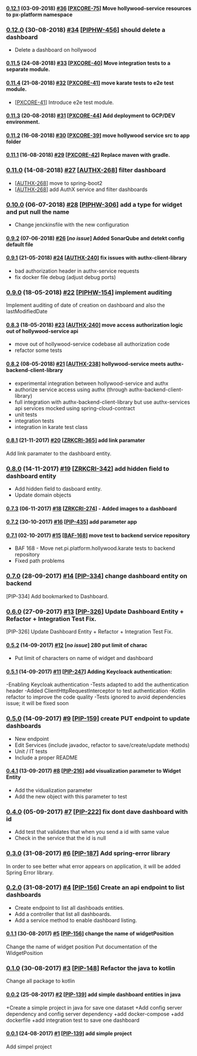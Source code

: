 #### [0.12.1](https://bitbucket.pibenchmark.com/projects/HOL/repos/hollywood-service/browse?at=refs%2Ftags%2Fv0.12.1) (03-09-2018) [#36](https://bitbucket.pibenchmark.com/projects/HOL/repos/hollywood-service/pull-requests/36/overview) [[PXCORE-75](https://jira.predictx.com/browse/PXCORE-75)] Move hollywood-service resources to px-platform namespace

### [0.12.0](https://bitbucket.pibenchmark.com/projects/HOL/repos/hollywood-service/browse?at=refs%2Ftags%2Fv0.12.0) (30-08-2018) [#34](https://bitbucket.pibenchmark.com/projects/HOL/repos/hollywood-service/pull-requests/34/overview) [[PIPHW-456](https://jira.predictx.com/browse/PIPHW-456)] should delete a dashboard

+ Delete a dashboard on hollywood

#### [0.11.5](https://bitbucket.pibenchmark.com/projects/HOL/repos/hollywood-service/browse?at=refs%2Ftags%2Fv0.11.5) (24-08-2018) [#33](https://bitbucket.pibenchmark.com/projects/HOL/repos/hollywood-service/pull-requests/33/overview) [[PXCORE-40](https://jira.predictx.com/browse/PXCORE-40)] Move integration tests to a separate module.

#### [0.11.4](https://bitbucket.pibenchmark.com/projects/HOL/repos/hollywood-service/browse?at=refs%2Ftags%2Fv0.11.4) (21-08-2018) [#32](https://bitbucket.pibenchmark.com/projects/HOL/repos/hollywood-service/pull-requests/32/overview) [[PXCORE-41](https://jira.predictx.com/browse/PXCORE-41)] move karate tests to e2e test module.

* [[PXCORE-41](https://jira.predictx.com/browse/PXCORE-41)] Introduce e2e test module.

#### [0.11.3](https://bitbucket.pibenchmark.com/projects/HOL/repos/hollywood-service/browse?at=refs%2Ftags%2Fv0.11.3) (20-08-2018) [#31](https://bitbucket.pibenchmark.com/projects/HOL/repos/hollywood-service/pull-requests/31/overview) [[PXCORE-44](https://jira.predictx.com/browse/PXCORE-44)] Add deployment to GCP/DEV environment.

#### [0.11.2](https://bitbucket.pibenchmark.com/projects/HOL/repos/hollywood-service/browse?at=refs%2Ftags%2Fv0.11.2) (16-08-2018) [#30](https://bitbucket.pibenchmark.com/projects/HOL/repos/hollywood-service/pull-requests/30/overview) [[PXCORE-39](https://jira.predictx.com/browse/PXCORE-39)] move hollywood service src to app folder

#### [0.11.1](https://bitbucket.pibenchmark.com/projects/HOL/repos/hollywood-service/browse?at=refs%2Ftags%2Fv0.11.1) (16-08-2018) [#29](https://bitbucket.pibenchmark.com/projects/HOL/repos/hollywood-service/pull-requests/29/overview) [[PXCORE-42](https://jira.predictx.com/browse/PXCORE-42)] Replace maven with gradle.

### [0.11.0](https://bitbucket.pibenchmark.com/projects/HOL/repos/hollywood-service/browse?at=refs%2Ftags%2Fv0.11.0) (14-08-2018) [#27](https://bitbucket.pibenchmark.com/projects/HOL/repos/hollywood-service/pull-requests/27/overview) [[AUTHX-268](https://jira.predictx.com/browse/AUTHX-268)] filter dashboard

* [[AUTHX-268](https://jira.predictx.com/browse/AUTHX-268)] move to spring-boot2
* [[AUTHX-268](https://jira.predictx.com/browse/AUTHX-268)] add AuthX service and filter dashboards

### [0.10.0](https://bitbucket.pibenchmark.com/projects/HOL/repos/hollywood-service/browse?at=refs%2Ftags%2Fv0.10.0) (06-07-2018) [#28](https://bitbucket.pibenchmark.com/projects/HOL/repos/hollywood-service/pull-requests/28/overview) [[PIPHW-306](https://jira.predictx.com/browse/PIPHW-306)] add a type for widget and put null the name

+ Change jenckinsfile with the new configuration

#### [0.9.2](https://bitbucket.pibenchmark.com/projects/HOL/repos/hollywood-service/browse?at=refs%2Ftags%2Fv0.9.2) (07-06-2018) [#26](https://bitbucket.pibenchmark.com/projects/HOL/repos/hollywood-service/pull-requests/26/overview) [*no issue*] Added SonarQube and detekt config default file

#### [0.9.1](https://bitbucket.pibenchmark.com/projects/HOL/repos/hollywood-service/browse?at=refs%2Ftags%2Fv0.9.1) (21-05-2018) [#24](https://bitbucket.pibenchmark.com/projects/HOL/repos/hollywood-service/pull-requests/24/overview) [[AUTHX-240](https://jira.predictx.com/browse/AUTHX-240)] fix issues with authx-client-library

* bad authorization header in authx-service requests
* fix docker file debug (adjust debug ports)

### [0.9.0](https://bitbucket.pibenchmark.com/projects/HOL/repos/hollywood-service/browse?at=refs%2Ftags%2Fv0.9.0) (18-05-2018) [#22](https://bitbucket.pibenchmark.com/projects/HOL/repos/hollywood-service/pull-requests/22/overview) [[PIPHW-154](https://jira.predictx.com/browse/PIPHW-154)] implement auditing

Implement auditing of date of creation on dashboard and also the lastModifiedDate

#### [0.8.3](https://bitbucket.pibenchmark.com/projects/HOL/repos/hollywood-service/browse?at=refs%2Ftags%2Fv0.8.3) (18-05-2018) [#23](https://bitbucket.pibenchmark.com/projects/HOL/repos/hollywood-service/pull-requests/23/overview) [[AUTHX-240](https://jira.predictx.com/browse/AUTHX-240)] move access authorization logic out of hollywood-service api

* move out of hollywood-service codebase all authorization code
* refactor some tests

#### [0.8.2](https://bitbucket.pibenchmark.com/projects/HOL/repos/hollywood-service/browse?at=refs%2Ftags%2Fv0.8.2) (08-05-2018) [#21](https://bitbucket.pibenchmark.com/projects/HOL/repos/hollywood-service/pull-requests/21/overview) [[AUTHX-238](https://jira.predictx.com/browse/AUTHX-238)] hollywood-service meets authx-backend-client-library

* experimental integration between hollywood-service and authx
* authorize service access using authx (through authx-backend-client-library)
* full integration with authx-backend-client-library but use authx-services api services mocked using spring-cloud-contract
* unit tests
* integration tests
* integration in karate test class

#### [0.8.1](https://bitbucket.pibenchmark.com/projects/HOL/repos/hollywood-service/browse?at=refs%2Ftags%2Fv0.8.1) (21-11-2017) [#20](https://bitbucket.pibenchmark.com/projects/HOL/repos/hollywood-service/pull-requests/20/overview) [[ZRKCRI-365](https://jira.pibenchmark.com/browse/ZRKCRI-365)] add link paramater

Add link paramater to the dashboard entity.

### [0.8.0](https://bitbucket.pibenchmark.com/projects/HOL/repos/hollywood-service/browse?at=refs%2Ftags%2Fv0.8.0) (14-11-2017) [#19](https://bitbucket.pibenchmark.com/projects/HOL/repos/hollywood-service/pull-requests/19/overview) [[ZRKCRI-342](https://jira.pibenchmark.com/browse/ZRKCRI-342)] add hidden field to dashboard entity

+ Add hidden field to dasboard entity.
+ Update domain objects

#### [0.7.3](https://bitbucket.pibenchmark.com/projects/HOL/repos/hollywood-service/browse?at=refs%2Ftags%2Fv0.7.3) (06-11-2017) [#18](https://bitbucket.pibenchmark.com/projects/HOL/repos/hollywood-service/pull-requests/18/overview) [[ZRKCRI-274](https://jira.pibenchmark.com/browse/ZRKCRI-274)] - Added images to a dashboard

#### [0.7.2](https://bitbucket.pibenchmark.com/projects/HOL/repos/hollywood-service/browse?at=refs%2Ftags%2Fv0.7.2) (30-10-2017) [#16](https://bitbucket.pibenchmark.com/projects/HOL/repos/hollywood-service/pull-requests/16/overview) [[PIP-435](https://jira.pibenchmark.com/browse/PIP-435)] add parameter app

#### [0.7.1](https://bitbucket.pibenchmark.com/projects/HOL/repos/hollywood-service/browse?at=refs%2Ftags%2Fv0.7.1) (02-10-2017) [#15](https://bitbucket.pibenchmark.com/projects/HOL/repos/hollywood-service/pull-requests/15/overview) [[BAF-168](https://jira.pibenchmark.com/browse/BAF-168)] move test to backend service repository

* BAF 168 - Move net.pi.platform.hollywood.karate tests to backend repository
* Fixed path problems

### [0.7.0](https://bitbucket.pibenchmark.com/projects/HOL/repos/hollywood-service/browse?at=refs%2Ftags%2Fv0.7.0) (28-09-2017) [#14](https://bitbucket.pibenchmark.com/projects/HOL/repos/hollywood-service/pull-requests/14/overview) [[PIP-334](https://jira.pibenchmark.com/browse/PIP-334)] change dashboard entity on backend

[PIP-334] Add bookmarked to Dashboard.

### [0.6.0](https://bitbucket.pibenchmark.com/projects/HOL/repos/hollywood-service/browse?at=refs%2Ftags%2Fv0.6.0) (27-09-2017) [#13](https://bitbucket.pibenchmark.com/projects/HOL/repos/hollywood-service/pull-requests/13/overview) [[PIP-326](https://jira.pibenchmark.com/browse/PIP-326)] Update Dashboard Entity + Refactor + Integration Test Fix.

[PIP-326] Update Dashboard Entity + Refactor + Integration Test Fix.

#### [0.5.2](https://bitbucket.pibenchmark.com/projects/HOL/repos/hollywood-service/browse?at=refs%2Ftags%2Fv0.5.2) (14-09-2017) [#12](https://bitbucket.pibenchmark.com/projects/HOL/repos/hollywood-service/pull-requests/12/overview) [*no issue*] 280 put limit of charac

* Put limit of characters on name of widget and dashboard

#### [0.5.1](https://bitbucket.pibenchmark.com/projects/HOL/repos/hollywood-service/browse?at=refs%2Ftags%2Fv0.5.1) (14-09-2017) [#11](https://bitbucket.pibenchmark.com/projects/HOL/repos/hollywood-service/pull-requests/11/overview) [[PIP-247](https://jira.pibenchmark.com/browse/PIP-247)] Adding Keycloack authentication:

-Enabling Keycloak authentication
 -Tests adapted to add the authentication header
 -Added ClientHttpRequestInterceptor to test authentication
 -Kotlin refactor to improve the code quality
 -Tests ignored to avoid dependencies issue; it will be fixed soon

### [0.5.0](https://bitbucket.pibenchmark.com/projects/HOL/repos/hollywood-service/browse?at=refs%2Ftags%2Fv0.5.0) (14-09-2017) [#9](https://bitbucket.pibenchmark.com/projects/HOL/repos/hollywood-service/pull-requests/9/overview) [[PIP-159](https://jira.pibenchmark.com/browse/PIP-159)] create PUT endpoint to update dashboards

- New endpoint
- Edit Services (include javadoc, refactor to save/create/update methods)
- Unit / IT tests
- Include a proper README

#### [0.4.1](https://bitbucket.pibenchmark.com/projects/HOL/repos/hollywood-service/browse?at=refs%2Ftags%2Fv0.4.1) (13-09-2017) [#8](https://bitbucket.pibenchmark.com/projects/HOL/repos/hollywood-service/pull-requests/8/overview) [[PIP-216](https://jira.pibenchmark.com/browse/PIP-216)] add visualization parameter to Widget Entity

* Add the vidualization parameter
* Add the new object with this parameter to test

### [0.4.0](https://bitbucket.pibenchmark.com/projects/HOL/repos/hollywood-service/browse?at=refs%2Ftags%2Fv0.4.0) (05-09-2017) [#7](https://bitbucket.pibenchmark.com/projects/HOL/repos/hollywood-service/pull-requests/7/overview) [[PIP-222](https://jira.pibenchmark.com/browse/PIP-222)] fix dont dave dashboard with id

+ Add test that validates that when you send a id with same value
+ Check in the service that the id is null

### [0.3.0](https://bitbucket.pibenchmark.com/projects/HOL/repos/hollywood-service/browse?at=refs%2Ftags%2Fv0.3.0) (31-08-2017) [#6](https://bitbucket.pibenchmark.com/projects/HOL/repos/hollywood-service/pull-requests/6/overview) [[PIP-187](https://jira.pibenchmark.com/browse/PIP-187)] Add spring-error library

In order to see better what error appears on application, it will be added Spring Error library.

### [0.2.0](https://bitbucket.pibenchmark.com/projects/HOL/repos/hollywood-service/browse?at=refs%2Ftags%2Fv0.2.0) (31-08-2017) [#4](https://bitbucket.pibenchmark.com/projects/HOL/repos/hollywood-service/pull-requests/4/overview) [[PIP-156](https://jira.pibenchmark.com/browse/PIP-156)] Create an api endpoint to list dashboards

* Create endpoint to list all dashboads entities.
* Add a controller that list all dashboards.
* Add a service method to enable dashboard listing.

#### [0.1.1](https://bitbucket.pibenchmark.com/projects/HOL/repos/hollywood-service/browse?at=refs%2Ftags%2Fv0.1.1) (30-08-2017) [#5](https://bitbucket.pibenchmark.com/projects/HOL/repos/hollywood-service/pull-requests/5/overview) [[PIP-156](https://jira.pibenchmark.com/browse/PIP-156)] change the name of widgetPosition

Change the name of widget position
Put documentation of the  WidgetPosition

### [0.1.0](https://bitbucket.pibenchmark.com/projects/HOL/repos/hollywood-service/browse?at=refs%2Ftags%2Fv0.1.0) (30-08-2017) [#3](https://bitbucket.pibenchmark.com/projects/HOL/repos/hollywood-service/pull-requests/3/overview) [[PIP-148](https://jira.pibenchmark.com/browse/PIP-148)] Refactor  the  java to kotlin

Change all package to kotlin

#### [0.0.2](https://bitbucket.pibenchmark.com/projects/HOL/repos/hollywood-service/browse?at=refs%2Ftags%2Fv0.0.2) (25-08-2017) [#2](https://bitbucket.pibenchmark.com/projects/HOL/repos/hollywood-service/pull-requests/2/overview) [[PIP-139](https://jira.pibenchmark.com/browse/PIP-139)] add simple dashboard entities in java

+Create a simple project in java for save one dataset
+Add config server dependency and config server dependency
+add docker-compose
+add dockerfile
+add integration test to save one dashboard

#### [0.0.1](https://bitbucket.pibenchmark.com/projects/HOL/repos/hollywood-service/browse?at=refs%2Ftags%2Fv0.0.1) (24-08-2017) [#1](https://bitbucket.pibenchmark.com/projects/HOL/repos/hollywood-service/pull-requests/1/overview) [[PIP-139](https://jira.pibenchmark.com/browse/PIP-139)] add simple project

Add simpel project

